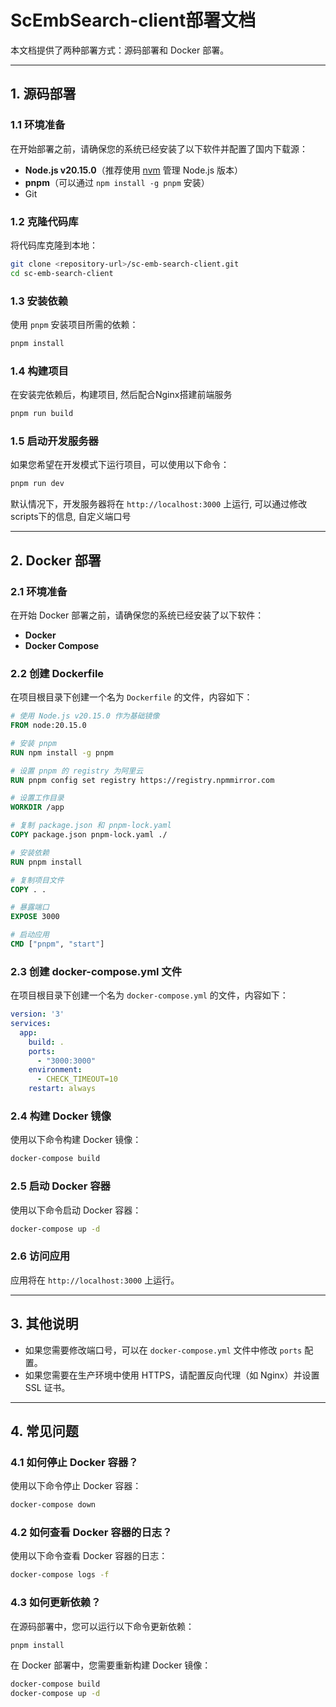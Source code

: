 # ScEmbSearch-client部署文档

本文档提供了两种部署方式：源码部署和 Docker 部署。

---

## 1. 源码部署

### 1.1 环境准备

在开始部署之前，请确保您的系统已经安装了以下软件并配置了国内下载源：

- **Node.js v20.15.0**（推荐使用 [nvm](https://github.com/nvm-sh/nvm) 管理 Node.js 版本）
- **pnpm**（可以通过 `npm install -g pnpm` 安装）
- Git

### 1.2 克隆代码库

将代码库克隆到本地：

```bash
git clone <repository-url>/sc-emb-search-client.git
cd sc-emb-search-client
```

### 1.3 安装依赖

使用 `pnpm` 安装项目所需的依赖：

```bash
pnpm install
```

### 1.4 构建项目

在安装完依赖后，构建项目, 然后配合Nginx搭建前端服务

```bash
pnpm run build
```

### 1.5 启动开发服务器

如果您希望在开发模式下运行项目，可以使用以下命令：

```bash
pnpm run dev
```

默认情况下，开发服务器将在 `http://localhost:3000` 上运行, 可以通过修改scripts下的信息, 自定义端口号

---

## 2. Docker 部署

### 2.1 环境准备

在开始 Docker 部署之前，请确保您的系统已经安装了以下软件：

- **Docker**
- **Docker Compose**

### 2.2 创建 Dockerfile

在项目根目录下创建一个名为 `Dockerfile` 的文件，内容如下：

```Dockerfile
# 使用 Node.js v20.15.0 作为基础镜像
FROM node:20.15.0

# 安装 pnpm
RUN npm install -g pnpm

# 设置 pnpm 的 registry 为阿里云
RUN pnpm config set registry https://registry.npmmirror.com

# 设置工作目录
WORKDIR /app

# 复制 package.json 和 pnpm-lock.yaml
COPY package.json pnpm-lock.yaml ./

# 安装依赖
RUN pnpm install

# 复制项目文件
COPY . .

# 暴露端口
EXPOSE 3000

# 启动应用
CMD ["pnpm", "start"]
```

### 2.3 创建 docker-compose.yml 文件

在项目根目录下创建一个名为 `docker-compose.yml` 的文件，内容如下：

```yaml
version: '3'
services:
  app:
    build: .
    ports:
      - "3000:3000"
    environment:
      - CHECK_TIMEOUT=10
    restart: always
```

### 2.4 构建 Docker 镜像

使用以下命令构建 Docker 镜像：

```bash
docker-compose build
```

### 2.5 启动 Docker 容器

使用以下命令启动 Docker 容器：

```bash
docker-compose up -d
```

### 2.6 访问应用

应用将在 `http://localhost:3000` 上运行。

---

## 3. 其他说明

- 如果您需要修改端口号，可以在 `docker-compose.yml` 文件中修改 `ports` 配置。
- 如果您需要在生产环境中使用 HTTPS，请配置反向代理（如 Nginx）并设置 SSL 证书。

---

## 4. 常见问题

### 4.1 如何停止 Docker 容器？

使用以下命令停止 Docker 容器：

```bash
docker-compose down
```

### 4.2 如何查看 Docker 容器的日志？

使用以下命令查看 Docker 容器的日志：

```bash
docker-compose logs -f
```

### 4.3 如何更新依赖？

在源码部署中，您可以运行以下命令更新依赖：

```bash
pnpm install
```

在 Docker 部署中，您需要重新构建 Docker 镜像：

```bash
docker-compose build
docker-compose up -d
```